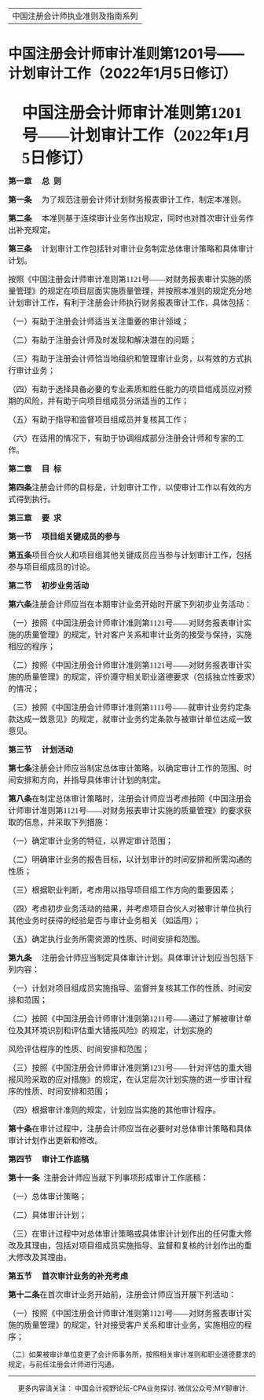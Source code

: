 ﻿<!DOCTYPE HTML PUBLIC "-//W3C//DTD HTML 4.0 Transitional//EN">
<HTML xmlns:o = "urn:schemas-microsoft-com:office:office"><HEAD><TITLE>中国注册会计师审计准则第1201号——计划审计工作（2022年1月5日修订）</TITLE>
<META content="text/html; charset=gb2312" http-equiv=Content-Type>
<META name=GENERATOR content="MSHTML 11.00.10570.1001"><LINK rel=stylesheet 
href="_template.css"></HEAD>
<BODY>
<DIV id=nsbanner>
<DIV id=bannerrow1>
<TABLE class=bannerparthead>
  <TBODY>
  <TR id=hdr>
    <TD class=runninghead noWrap>中国注册会计师执业准则及指南系列</TD></TR></TBODY></TABLE></DIV>
<DIV id=titlerow>
<H1 class=dtH1>中国注册会计师审计准则第1201号——计划审计工作（2022年1月5日修订） </H1></DIV></DIV>
<DIV id=nstext><BR>
<P class=lv1 style="MARGIN: auto 7.35pt auto 21pt"><A 
name=_Toc92270203><STRONG><FONT size=6 
face=微软雅黑>中国注册会计师审计准则第1201号——计划审计工作</FONT></STRONG></A><STRONG><FONT 
size=6><FONT face=微软雅黑>（2022年1月5日修订）<o:p></o:p></FONT></FONT></STRONG></P>
<P class=1><B style="mso-bidi-font-weight: normal"><FONT size=3><FONT 
face=宋体>第一章<SPAN lang=EN-US><SPAN 
style="mso-tab-count: 1">&nbsp;&nbsp;&nbsp;&nbsp; </SPAN></SPAN>总<SPAN 
lang=EN-US><SPAN style="mso-tab-count: 1">&nbsp; </SPAN></SPAN>则<SPAN 
lang=EN-US><o:p></o:p></SPAN></FONT></FONT></B></P>
<P class=1><FONT size=3><FONT face=宋体><B 
style="mso-bidi-font-weight: normal">第一条</B><SPAN lang=EN-US><SPAN 
style="mso-tab-count: 1">&nbsp;&nbsp;&nbsp;&nbsp; 
</SPAN></SPAN>为了规范注册会计师计划财务报表审计工作，制定本准则。<SPAN 
lang=EN-US><o:p></o:p></SPAN></FONT></FONT></P>
<P class=1><FONT size=3><FONT face=宋体><B 
style="mso-bidi-font-weight: normal">第二条</B><SPAN lang=EN-US><SPAN 
style="mso-tab-count: 1">&nbsp;&nbsp;&nbsp;&nbsp; 
</SPAN></SPAN>本准则基于连续审计业务作出规定，同时也对首次审计业务作出补充规定。<SPAN 
lang=EN-US><o:p></o:p></SPAN></FONT></FONT></P>
<P class=1><FONT size=3><FONT face=宋体><B 
style="mso-bidi-font-weight: normal">第三条</B><SPAN lang=EN-US><SPAN 
style="mso-tab-count: 1">&nbsp;&nbsp;&nbsp;&nbsp; 
</SPAN></SPAN>计划审计工作包括针对审计业务制定总体审计策略和具体审计计划。<SPAN 
lang=EN-US><o:p></o:p></SPAN></FONT></FONT></P>
<P class=1><FONT size=3><FONT face=宋体>按照《中国注册会计师审计准则第<SPAN 
lang=EN-US>1121</SPAN>号<SPAN 
lang=EN-US>——</SPAN>对财务报表审计实施的质量管理》的规定在项目层面实施质量管理，并按照本准则的规定充分地计划审计工作，有利于注册会计师执行财务报表审计工作，具体包括：<SPAN 
lang=EN-US><o:p></o:p></SPAN></FONT></FONT></P>
<P class=1><FONT size=3><FONT face=宋体>（一）有助于注册会计师适当关注重要的审计领域；<SPAN 
lang=EN-US><o:p></o:p></SPAN></FONT></FONT></P>
<P class=1><FONT size=3><FONT face=宋体>（二）有助于注册会计师及时发现和解决潜在的问题；<SPAN 
lang=EN-US><o:p></o:p></SPAN></FONT></FONT></P>
<P class=1><FONT size=3><FONT face=宋体>（三）有助于注册会计师恰当地组织和管理审计业务，以有效的方式执行审计业务；<SPAN 
lang=EN-US><o:p></o:p></SPAN></FONT></FONT></P>
<P class=1><FONT size=3><FONT 
face=宋体>（四）有助于选择具备必要的专业素质和胜任能力的项目组成员应对预期的风险，并有助于向项目组成员分派适当的工作；<SPAN 
lang=EN-US><o:p></o:p></SPAN></FONT></FONT></P>
<P class=1><FONT size=3><FONT face=宋体>（五）有助于指导和监督项目组成员并复核其工作；<SPAN 
lang=EN-US><o:p></o:p></SPAN></FONT></FONT></P>
<P class=1><FONT size=3><FONT face=宋体>（六）在适用的情况下，有助于协调组成部分注册会计师和专家的工作。<SPAN 
lang=EN-US><o:p></o:p></SPAN></FONT></FONT></P>
<P class=1><B style="mso-bidi-font-weight: normal"><FONT size=3><FONT 
face=宋体>第二章<SPAN lang=EN-US><SPAN 
style="mso-tab-count: 1">&nbsp;&nbsp;&nbsp;&nbsp; </SPAN></SPAN>目<SPAN 
lang=EN-US><SPAN style="mso-tab-count: 1">&nbsp; </SPAN></SPAN>标<SPAN 
lang=EN-US><o:p></o:p></SPAN></FONT></FONT></B></P>
<P class=1><FONT size=3><FONT face=宋体><B 
style="mso-bidi-font-weight: normal">第四条</B>注册会计师的目标是，计划审计工作，以使审计工作以有效的方式得到执行。<SPAN 
lang=EN-US><o:p></o:p></SPAN></FONT></FONT></P>
<P class=1><B style="mso-bidi-font-weight: normal"><FONT size=3><FONT 
face=宋体>第三章<SPAN lang=EN-US><SPAN 
style="mso-tab-count: 1">&nbsp;&nbsp;&nbsp;&nbsp; </SPAN></SPAN>要<SPAN 
lang=EN-US><SPAN style="mso-tab-count: 1">&nbsp; </SPAN></SPAN>求<SPAN 
lang=EN-US><o:p></o:p></SPAN></FONT></FONT></B></P>
<P class=1><B style="mso-bidi-font-weight: normal"><FONT size=3><FONT 
face=宋体>第一节<SPAN lang=EN-US><SPAN 
style="mso-tab-count: 1">&nbsp;&nbsp;&nbsp;&nbsp; </SPAN></SPAN>项目组关键成员的参与<SPAN 
lang=EN-US><o:p></o:p></SPAN></FONT></FONT></B></P>
<P class=1><FONT size=3><FONT face=宋体><B 
style="mso-bidi-font-weight: normal">第五条</B>项目合伙人和项目组其他关键成员应当参与计划审计工作，包括参与项目组成员的讨论。<SPAN 
lang=EN-US><o:p></o:p></SPAN></FONT></FONT></P>
<P class=1><B style="mso-bidi-font-weight: normal"><FONT size=3><FONT 
face=宋体>第二节<SPAN lang=EN-US><SPAN 
style="mso-tab-count: 1">&nbsp;&nbsp;&nbsp;&nbsp; </SPAN></SPAN>初步业务活动<SPAN 
lang=EN-US><o:p></o:p></SPAN></FONT></FONT></B></P>
<P class=1><FONT size=3><FONT face=宋体><B 
style="mso-bidi-font-weight: normal">第六条</B>注册会计师应当在本期审计业务开始时开展下列初步业务活动：<SPAN 
lang=EN-US><o:p></o:p></SPAN></FONT></FONT></P>
<P class=1><FONT size=3><FONT face=宋体>（一）按照《中国注册会计师审计准则第<SPAN 
lang=EN-US>1121</SPAN>号<SPAN 
lang=EN-US>——</SPAN>对财务报表审计实施的质量管理》的规定，针对客户关系和审计业务的接受与保持，实施相应的程序；<SPAN 
lang=EN-US><o:p></o:p></SPAN></FONT></FONT></P>
<P class=1><FONT size=3><FONT face=宋体>（二）按照《中国注册会计师审计准则第<SPAN 
lang=EN-US>1121</SPAN>号<SPAN 
lang=EN-US>——</SPAN>对财务报表审计实施的质量管理》的规定，评价遵守相关职业道德要求（包括独立性要求）的情况；<SPAN 
lang=EN-US><o:p></o:p></SPAN></FONT></FONT></P>
<P class=1><FONT size=3><FONT face=宋体>（三）按照《中国注册会计师审计准则第<SPAN 
lang=EN-US>1111</SPAN>号<SPAN 
lang=EN-US>——</SPAN>就审计业务约定条款达成一致意见》的规定，就审计业务约定条款与被审计单位达成一致意见。<SPAN 
lang=EN-US><o:p></o:p></SPAN></FONT></FONT></P>
<P class=1><B style="mso-bidi-font-weight: normal"><FONT size=3><FONT 
face=宋体>第三节<SPAN lang=EN-US><SPAN 
style="mso-tab-count: 1">&nbsp;&nbsp;&nbsp;&nbsp; </SPAN></SPAN>计划活动<SPAN 
lang=EN-US><o:p></o:p></SPAN></FONT></FONT></B></P>
<P class=1><FONT size=3><FONT face=宋体><B 
style="mso-bidi-font-weight: normal">第七条</B>注册会计师应当制定总体审计策略，以确定审计工作的范围、时间安排和方向，并指导具体审计计划的制定。<SPAN 
lang=EN-US><o:p></o:p></SPAN></FONT></FONT></P>
<P class=1><FONT size=3><FONT face=宋体><B 
style="mso-bidi-font-weight: normal">第八条</B>在制定总体审计策略时，注册会计师应当考虑按照《中国注册会计师审计准则第<SPAN 
lang=EN-US>1121</SPAN>号<SPAN 
lang=EN-US>——</SPAN>对财务报表审计实施的质量管理》的要求获取的信息，并采取下列措施：<SPAN 
lang=EN-US><o:p></o:p></SPAN></FONT></FONT></P>
<P class=1><FONT size=3><FONT face=宋体>（一）确定审计业务的特征，以界定审计范围；<SPAN 
lang=EN-US><o:p></o:p></SPAN></FONT></FONT></P>
<P class=1><FONT size=3><FONT face=宋体>（二）明确审计业务的报告目标，以计划审计的时间安排和所需沟通的性质；<SPAN 
lang=EN-US><o:p></o:p></SPAN></FONT></FONT></P>
<P class=1><FONT size=3><FONT face=宋体>（三）根据职业判断，考虑用以指导项目组工作方向的重要因素；<SPAN 
lang=EN-US><o:p></o:p></SPAN></FONT></FONT></P>
<P class=1><FONT size=3><FONT 
face=宋体>（四）考虑初步业务活动的结果，并考虑项目合伙人对被审计单位执行其他业务时获得的经验是否与审计业务相关（如适用）；<SPAN 
lang=EN-US><o:p></o:p></SPAN></FONT></FONT></P>
<P class=1><FONT size=3><FONT face=宋体>（五）确定执行业务所需资源的性质、时间安排和范围。<SPAN 
lang=EN-US><o:p></o:p></SPAN></FONT></FONT></P>
<P class=1><FONT size=3><FONT face=宋体><B 
style="mso-bidi-font-weight: normal">第九条</B><SPAN lang=EN-US><SPAN 
style="mso-tab-count: 1">&nbsp;&nbsp;&nbsp;&nbsp; 
</SPAN></SPAN>注册会计师应当制定具体审计计划。具体审计计划应当包括下列内容：<SPAN 
lang=EN-US><o:p></o:p></SPAN></FONT></FONT></P>
<P class=1><FONT size=3><FONT face=宋体>（一）计划对项目组成员实施指导、监督并复核其工作的性质、时间安排和范围；<SPAN 
lang=EN-US><o:p></o:p></SPAN></FONT></FONT></P>
<P class=1><FONT size=3><FONT face=宋体>（二）按照《中国注册会计师审计准则第<SPAN 
lang=EN-US>1211</SPAN>号<SPAN 
lang=EN-US>——</SPAN>通过了解被审计单位及其环境识别和评估重大错报风险》的规定，计划实施的<SPAN 
lang=EN-US><o:p></o:p></SPAN></FONT></FONT></P>
<P class=1><FONT size=3><FONT face=宋体>风险评估程序的性质、时间安排和范围；<SPAN 
lang=EN-US><o:p></o:p></SPAN></FONT></FONT></P>
<P class=1><FONT size=3><FONT face=宋体>（三）按照《中国注册会计师审计准则第<SPAN 
lang=EN-US>1231</SPAN>号<SPAN 
lang=EN-US>——</SPAN>针对评估的重大错报风险采取的应对措施》的规定，在认定层次计划实施的进一步审计程序的性质、时间安排和范围；<SPAN 
lang=EN-US><o:p></o:p></SPAN></FONT></FONT></P>
<P class=1><FONT size=3><FONT face=宋体>（四）根据审计准则的规定，计划应当实施的其他审计程序。<SPAN 
lang=EN-US><o:p></o:p></SPAN></FONT></FONT></P>
<P class=1><FONT size=3><FONT face=宋体><B 
style="mso-bidi-font-weight: normal">第十条</B>在审计过程中，注册会计师应当在必要时对总体审计策略和具体审计计划作出更新和修改。<SPAN 
lang=EN-US><o:p></o:p></SPAN></FONT></FONT></P>
<P class=1><B style="mso-bidi-font-weight: normal"><FONT size=3><FONT 
face=宋体>第四节<SPAN lang=EN-US><SPAN 
style="mso-tab-count: 1">&nbsp;&nbsp;&nbsp;&nbsp; </SPAN></SPAN>审计工作底稿<SPAN 
lang=EN-US><o:p></o:p></SPAN></FONT></FONT></B></P>
<P class=1><FONT size=3><FONT face=宋体><B 
style="mso-bidi-font-weight: normal">第十一条</B><SPAN lang=EN-US><SPAN 
style="mso-tab-count: 1">&nbsp; </SPAN></SPAN>注册会计师应当就下列事项形成审计工作底稿：<SPAN 
lang=EN-US><o:p></o:p></SPAN></FONT></FONT></P>
<P class=1><FONT size=3><FONT face=宋体>（一）总体审计策略；<SPAN 
lang=EN-US><o:p></o:p></SPAN></FONT></FONT></P>
<P class=1><FONT size=3><FONT face=宋体>（二）具体审计计划；<SPAN 
lang=EN-US><o:p></o:p></SPAN></FONT></FONT></P>
<P class=1><FONT size=3><FONT 
face=宋体>（三）在审计过程中对总体审计策略或具体审计计划作出的任何重大修改及其理由，包括对项目组成员实施指导、监督和复核的计划作出的重大修改及其理由。<SPAN 
lang=EN-US><o:p></o:p></SPAN></FONT></FONT></P>
<P class=1><B style="mso-bidi-font-weight: normal"><FONT size=3><FONT 
face=宋体>第五节<SPAN lang=EN-US><SPAN 
style="mso-tab-count: 1">&nbsp;&nbsp;&nbsp;&nbsp; </SPAN></SPAN>首次审计业务的补充考虑<SPAN 
lang=EN-US><o:p></o:p></SPAN></FONT></FONT></B></P>
<P class=1><FONT size=3><FONT face=宋体><B 
style="mso-bidi-font-weight: normal">第十二条</B>在首次审计业务开始前，注册会计师应当开展下列活动：<SPAN 
lang=EN-US><o:p></o:p></SPAN></FONT></FONT></P>
<P class=1><FONT size=3><FONT face=宋体>（一）按照《中国注册会计师审计准则第<SPAN 
lang=EN-US>1121</SPAN>号<SPAN 
lang=EN-US>——</SPAN>对财务报表审计实施的质量管理》的规定，针对接受客户关系和审计业务，实施相应的程序；<SPAN 
lang=EN-US><o:p></o:p></SPAN></FONT></FONT></P>
<P><SPAN 
style='FONT-SIZE: 10.5pt; FONT-FAMILY: 宋体; mso-bidi-font-family: "Times New Roman"; mso-ansi-language: EN-US; mso-font-kerning: 1.0pt; mso-fareast-language: ZH-CN; mso-bidi-language: AR-SA; mso-ascii-font-family: Calibri; mso-ascii-theme-font: minor-latin; mso-fareast-theme-font: minor-fareast; mso-hansi-font-family: Calibri; mso-hansi-theme-font: minor-latin; mso-bidi-theme-font: minor-bidi; mso-bidi-font-size: 11.0pt'>（二）如果被审计单位变更了会计师事务所，按照相关审计准则和职业道德要求的规定，与前任注册会计师进行沟通。</SPAN> 

<HR>

<P></P></DIV>
<DIV class=footer>
<P>&nbsp;&nbsp;&nbsp;&nbsp;&nbsp;更多内容请关注： 中国会计视野论坛-CPA业务探讨. 
微信公众号:MY聊审计.</P></DIV></BODY></HTML>
